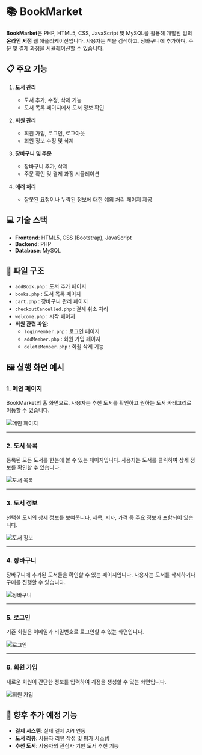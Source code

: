 # 📚 BookMarket

**BookMarket**은 PHP, HTML5, CSS, JavaScript 및 MySQL을 활용해 개발된 임의 **온라인 서점** 웹 애플리케이션입니다. 사용자는 책을 검색하고, 장바구니에 추가하며, 주문 및 결제 과정을 시뮬레이션할 수 있습니다.

## 📋 주요 기능

1. **도서 관리**
   - 도서 추가, 수정, 삭제 기능
   - 도서 목록 페이지에서 도서 정보 확인

2. **회원 관리**
   - 회원 가입, 로그인, 로그아웃
   - 회원 정보 수정 및 삭제

3. **장바구니 및 주문**
   - 장바구니 추가, 삭제
   - 주문 확인 및 결제 과정 시뮬레이션

4. **에러 처리**
   - 잘못된 요청이나 누락된 정보에 대한 예외 처리 페이지 제공

## 💻 기술 스택

- **Frontend**: HTML5, CSS (Bootstrap), JavaScript
- **Backend**: PHP
- **Database**: MySQL

## 📂 파일 구조

- `addBook.php` : 도서 추가 페이지
- `books.php` : 도서 목록 페이지
- `cart.php` : 장바구니 관리 페이지
- `checkoutCancelled.php` : 결제 취소 처리
- `welcome.php` : 시작 페이지
- **회원 관련 파일**:
  - `loginMember.php` : 로그인 페이지
  - `addMember.php` : 회원 가입 페이지
  - `deleteMember.php` : 회원 삭제 기능

## 🖼️ 실행 화면 예시

### 1. 메인 페이지
BookMarket의 홈 화면으로, 사용자는 추천 도서를 확인하고 원하는 도서 카테고리로 이동할 수 있습니다.

![메인 페이지](resources/images/홈.png)

---

### 2. 도서 목록
등록된 모든 도서를 한눈에 볼 수 있는 페이지입니다. 사용자는 도서를 클릭하여 상세 정보를 확인할 수 있습니다.

![도서 목록](도서목록.png)

---

### 3. 도서 정보
선택한 도서의 상세 정보를 보여줍니다. 제목, 저자, 가격 등 주요 정보가 포함되어 있습니다.

![도서 정보](도서정보.png)

---

### 4. 장바구니
장바구니에 추가된 도서들을 확인할 수 있는 페이지입니다. 사용자는 도서를 삭제하거나 구매를 진행할 수 있습니다.

![장바구니](장바구니.png)

---

### 5. 로그인
기존 회원은 이메일과 비밀번호로 로그인할 수 있는 화면입니다.

![로그인](로그인.png)

---

### 6. 회원 가입
새로운 회원이 간단한 정보를 입력하여 계정을 생성할 수 있는 화면입니다.

![회원 가입](회원변경.png)

## 🚀 향후 추가 예정 기능

- **결제 시스템**: 실제 결제 API 연동
- **도서 리뷰**: 사용자 리뷰 작성 및 평가 시스템
- **추천 도서**: 사용자의 관심사 기반 도서 추천 기능

